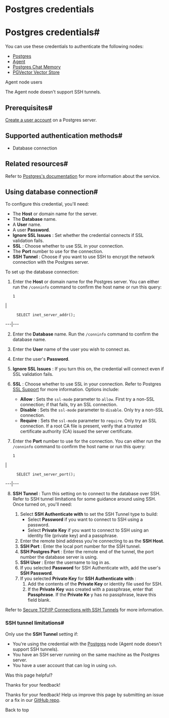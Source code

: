 # Postgres credentials

[ ](https://github.com/n8n-io/n8n-docs/edit/main/docs/integrations/builtin/credentials/postgres.md "Edit this page")

# Postgres credentials#

You can use these credentials to authenticate the following nodes:

  * [Postgres](../../app-nodes/n8n-nodes-base.postgres/)
  * [Agent](../../cluster-nodes/root-nodes/n8n-nodes-langchain.agent/)
  * [Postgres Chat Memory](../../cluster-nodes/sub-nodes/n8n-nodes-langchain.memorypostgreschat/)
  * [PGVector Vector Store](../../cluster-nodes/root-nodes/n8n-nodes-langchain.vectorstorepgvector/)



Agent node users

The Agent node doesn't support SSH tunnels.

## Prerequisites#

[Create a user account](https://www.postgresql.org/docs/current/sql-createuser.html) on a Postgres server. 

## Supported authentication methods#

  * Database connection



## Related resources#

Refer to [Postgres's documentation](https://www.postgresql.org/docs/16/index.html) for more information about the service.

## Using database connection#

To configure this credential, you'll need:

  * The **Host** or domain name for the server.
  * The **Database** name.
  * A **User** name.
  * A user **Password**.
  * **Ignore SSL Issues** : Set whether the credential connects if SSL validation fails.
  * **SSL** : Choose whether to use SSL in your connection.
  * The **Port** number to use for the connection.
  * **SSH Tunnel** : Choose if you want to use SSH to encrypt the network connection with the Postgres server.



To set up the database connection:

  1. Enter the **Host** or domain name for the Postgres server. You can either run the `/conninfo` command to confirm the host name or run this query:
         
         1

| 
         
         SELECT inet_server_addr();
           
  
---|---  
  
  2. Enter the **Database** name. Run the `/conninfo` command to confirm the database name.

  3. Enter the **User** name of the user you wish to connect as.
  4. Enter the user's **Password**.
  5. **Ignore SSL Issues** : If you turn this on, the credential will connect even if SSL validation fails.
  6. **SSL** : Choose whether to use SSL in your connection. Refer to Postgres [SSL Support](https://www.postgresql.org/docs/16/libpq-ssl.html) for more information. Options include:
     * **Allow** : Sets the `ssl-mode` parameter to `allow`. First try a non-SSL connection; if that fails, try an SSL connection.
     * **Disable** : Sets the `ssl-mode` parameter to `disable`. Only try a non-SSL connection.
     * **Require** : Sets the `ssl-mode` parameter to `require`. Only try an SSL connection. If a root CA file is present, verify that a trusted certificate authority (CA) issued the server certificate.
  7. Enter the **Port** number to use for the connection. You can either run the `/conninfo` command to confirm the host name or run this query:
         
         1

| 
         
         SELECT inet_server_port();
           
  
---|---  
  
  8. **SSH Tunnel** : Turn this setting on to connect to the database over SSH. Refer to SSH tunnel limitations for some guidance around using SSH. Once turned on, you'll need:

     1. Select **SSH Authenticate with** to set the SSH Tunnel type to build:
        * Select **Password** if you want to connect to SSH using a password.
        * Select **Private Key** if you want to connect to SSH using an identity file (private key) and a passphrase.
     2. Enter the remote bind address you're connecting to as the **SSH Host**.
     3. **SSH Port** : Enter the local port number for the SSH tunnel.
     4. **SSH Postgres Port** : Enter the remote end of the tunnel, the port number the database server is using.
     5. **SSH User** : Enter the username to log in as.
     6. If you selected **Password** for SSH Authenticate with, add the user's **SSH Password**.
     7. If you selected **Private Key** for **SSH Authenticate with** :
        1. Add the contents of the **Private Key** or identity file used for SSH.
        2. If the **Private Key** was created with a passphrase, enter that **Passphrase**. If the **Private Ke** y has no passphrase, leave this field blank.



Refer to [Secure TCP/IP Connections with SSH Tunnels](https://www.postgresql.org/docs/16/ssh-tunnels.html) for more information.

### SSH tunnel limitations#

Only use the **SSH Tunnel** setting if:

  * You're using the credential with the [Postgres](../../app-nodes/n8n-nodes-base.postgres/) node (Agent node doesn't support SSH tunnels).
  * You have an SSH server running on the same machine as the Postgres server.
  * You have a user account that can log in using `ssh`.

Was this page helpful? 

Thanks for your feedback! 

Thanks for your feedback! Help us improve this page by submitting an issue or a fix in our [GitHub repo](https://github.com/n8n-io/n8n-docs). 

Back to top 
